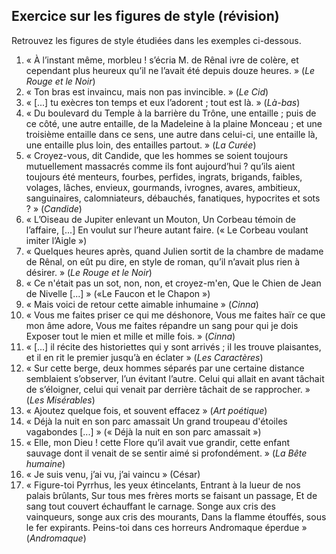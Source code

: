 ## Exercice sur les figures de style (révision)
Retrouvez les figures de style étudiées dans les exemples ci-dessous.

1. « À l’instant même, morbleu ! s’écria M. de Rênal ivre de colère, et cependant plus heureux qu’il ne l’avait été depuis douze heures. » (*Le Rouge et le Noir*)
2. « Ton bras est invaincu, mais non pas invincible. » (*Le Cid*)
3. « [...] tu exècres ton temps et eux l’adorent ; tout est là. » (*Là-bas*)
4. « Du boulevard du Temple à la barrière du Trône, une entaille ; puis de ce côté, une autre entaille, de la Madeleine à la plaine Monceau ; et une troisième entaille dans ce sens, une autre dans celui-ci, une entaille là, une entaille plus loin, des entailles partout. » (*La Curée*)
5. « Croyez-vous, dit Candide, que les hommes se soient toujours mutuellement massacrés comme ils font aujourd’hui ? qu’ils aient toujours été menteurs, fourbes, perfides, ingrats, brigands, faibles, volages, lâches, envieux, gourmands, ivrognes, avares, ambitieux, sanguinaires, calomniateurs, débauchés, fanatiques, hypocrites et sots ? » (*Candide*)
6. « L’Oiseau de Jupiter enlevant un Mouton,
	Un Corbeau témoin de l’affaire,
	[...]
	En voulut sur l’heure autant faire. (« Le Corbeau voulant imiter l’Aigle »)
7. « Quelques heures après, quand Julien sortit de la chambre de madame de Rênal, on eût pu dire, en style de roman, qu’il n’avait plus rien à désirer. » (*Le Rouge et le Noir*)
8. « Ce n'était pas un sot, non, non, et croyez-m'en,
	Que le Chien de Jean de Nivelle [...] » («Le Faucon et le Chapon »)
9. « Mais voici de retour cette aimable inhumaine » (*Cinna*)
10. « Vous me faites priser ce qui me déshonore,
	Vous me faites haïr ce que mon âme adore,
	Vous me faites répandre un sang pour qui je dois
	Exposer tout le mien et mille et mille fois. » (*Cinna*)
11. « [...] il récite des historiettes qui y sont arrivés ; il les trouve plaisantes, et il en rit le premier jusqu’à en éclater » (*Les Caractères*)
12. « Sur cette berge, deux hommes séparés par une certaine distance semblaient s’observer, l’un évitant l’autre. Celui qui allait en avant tâchait de s’éloigner, celui qui venait par derrière tâchait de se rapprocher. » (*Les Misérables*)
13. « Ajoutez quelque fois, et souvent effacez » (*Art poétique*)
14. « Déjà la nuit en son parc amassait
	Un grand troupeau d'étoiles vagabondes [...] » (« Déjà la nuit en son parc amassait »)
15. « Elle, mon Dieu ! cette Flore qu’il avait vue grandir, cette enfant sauvage dont il venait de se sentir aimé si profondément. » (*La Bête humaine*)
16. « Je suis venu, j’ai vu, j’ai vaincu » (César)
17. « Figure-toi Pyrrhus, les yeux étincelants,
	Entrant à la lueur de nos palais brûlants,
	Sur tous mes frères morts se faisant un passage,
	Et de sang tout couvert échauffant le carnage.
	Songe aux cris des vainqueurs, songe aux cris des mourants,
	Dans la flamme étouffés, sous le fer expirants.
	Peins-toi dans ces horreurs Andromaque éperdue » (*Andromaque*)
